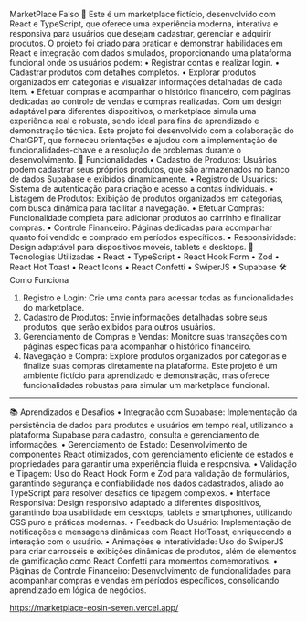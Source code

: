 
MarketPlace Falso 🛒
Este é um marketplace fictício, desenvolvido com React e TypeScript, que oferece uma experiência moderna, interativa e responsiva para usuários que desejam cadastrar, gerenciar e adquirir produtos.
O projeto foi criado para praticar e demonstrar habilidades em React e integração com dados simulados, proporcionando uma plataforma funcional onde os usuários podem:
•	Registrar contas e realizar login.
•	Cadastrar produtos com detalhes completos.
•	Explorar produtos organizados em categorias e visualizar informações detalhadas de cada item.
•	Efetuar compras e acompanhar o histórico financeiro, com páginas dedicadas ao controle de vendas e compras realizadas.
Com um design adaptável para diferentes dispositivos, o marketplace simula uma experiência real e robusta, sendo ideal para fins de aprendizado e demonstração técnica.
Este projeto foi desenvolvido com a colaboração do ChatGPT, que forneceu orientações e ajudou com a implementação de funcionalidades-chave e a resolução de problemas durante o desenvolvimento.
📝 Funcionalidades
•	Cadastro de Produtos: Usuários podem cadastrar seus próprios produtos, que são armazenados no banco de dados Supabase e exibidos dinamicamente.
•	Registro de Usuários: Sistema de autenticação para criação e acesso a contas individuais.
•	Listagem de Produtos: Exibição de produtos organizados em categorias, com busca dinâmica para facilitar a navegação.
•	Efetuar Compras: Funcionalidade completa para adicionar produtos ao carrinho e finalizar compras.
•	Controle Financeiro: Páginas dedicadas para acompanhar quanto foi vendido e comprado em períodos específicos.
•	Responsividade: Design adaptável para dispositivos móveis, tablets e desktops.
🚀 Tecnologias Utilizadas
•	React
•	TypeScript
•	React Hook Form
•	Zod
•	React Hot Toast
•	React Icons
•	React Confetti
•	SwiperJS
•	Supabase
🛠 Como Funciona
1.	Registro e Login: Crie uma conta para acessar todas as funcionalidades do marketplace.
2.	Cadastro de Produtos: Envie informações detalhadas sobre seus produtos, que serão exibidos para outros usuários.
3.	Gerenciamento de Compras e Vendas: Monitore suas transações com páginas específicas para acompanhar o histórico financeiro.
4.	Navegação e Compra: Explore produtos organizados por categorias e finalize suas compras diretamente na plataforma.
Este projeto é um ambiente fictício para aprendizado e demonstração, mas oferece funcionalidades robustas para simular um marketplace funcional.
________________________________________
📚 Aprendizados e Desafios
• Integração com Supabase: Implementação da persistência de dados para produtos e usuários em tempo real, utilizando a plataforma Supabase para cadastro, consulta e gerenciamento de informações.
• Gerenciamento de Estado: Desenvolvimento de componentes React otimizados, com gerenciamento eficiente de estados e propriedades para garantir uma experiência fluida e responsiva.
• Validação e Tipagem: Uso do React Hook Form e Zod para validação de formulários, garantindo segurança e confiabilidade nos dados cadastrados, aliado ao TypeScript para resolver desafios de tipagem complexos.
• Interface Responsiva: Design responsivo adaptado a diferentes dispositivos, garantindo boa usabilidade em desktops, tablets e smartphones, utilizando CSS puro e práticas modernas.
• Feedback do Usuário: Implementação de notificações e mensagens dinâmicas com React HotToast, enriquecendo a interação com o usuário.
• Animações e Interatividade: Uso do SwiperJS para criar carrosséis e exibições dinâmicas de produtos, além de elementos de gamificação como React Confetti para momentos comemorativos.
• Páginas de Controle Financeiro: Desenvolvimento de funcionalidades para acompanhar compras e vendas em períodos específicos, consolidando aprendizado em lógica de negócios.


https://marketplace-eosin-seven.vercel.app/
